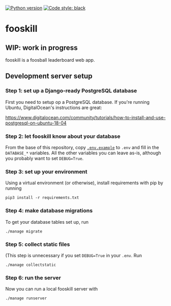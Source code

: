 [![Python version](https://img.shields.io/badge/python-3.6%20|%203.7-blue.svg)](https://github.com/mwiens91/fooskill)
[![Code style: black](https://img.shields.io/badge/code%20style-black-000000.svg)](https://github.com/ambv/black)

# fooskill

## WIP: work in progress

fooskill is a foosball leaderboard web app.

## Development server setup

### Step 1: set up a Django-ready PostgreSQL database

First you need to setup op a PostgreSQL database. If you're running
Ubuntu, DigitalOcean's instructions are great:

https://www.digitalocean.com/community/tutorials/how-to-install-and-use-postgresql-on-ubuntu-18-04

### Step 2: let fooskill know about your database

From the base of this repository, copy [`.env.example`](.env.example) to
`.env` and fill in the `DATABASE_*` variables. All the other variables
you can leave as-is, although you probably want to set `DEBUG=True`.

### Step 3: set up your environment

Using a virtual environment (or otherwise), install requirements with
pip by running

```
pip3 install -r requirements.txt
```

### Step 4: make database migrations

To get your database tables set up, run

```
./manage migrate
```

### Step 5: collect static files

(This step is unnecessary if you set `DEBUG=True` in your `.env`. Run

```
./manage collectstatic
```

### Step 6: run the server

Now you can run a local fooskill server with

```
./manage runserver
```
